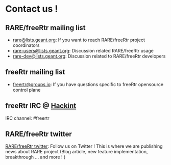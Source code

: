 # **Contact us !**

## RARE/freeRtr mailing list

- [rare@lists.geant.org](mailto:rares@lists.geant.org): If you want to reach RARE/freeRtr project coordinators
- [rare-users@lists.geant.org](mailto:rare-users@lists.geant.org): Discussion related RARE/freeRtr usage
- [rare-dev@lists.geant.org](mailto:rare-dev@lists.geant.org): Discussion related to RARE/freeRtr developers

## freeRtr mailing list

- [freertr@groups.io](mailto:freertr@groups.io): If you have questions specific to freeRtr opensource control plane

## freeRtr IRC @ [Hackint](https://hackint.org/)
IRC channel: #freertr

## RARE/freeRtr twitter
[RARE/freeRtr twitter](https://twitter.com/rare_freerouter): Follow us on Twitter ! This is where we are publishing news about RARE project (Blog article, new feature implementation, breakthrough ... and more ! )
